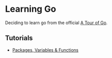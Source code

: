 # Learning Go

Deciding to learn go from the official [A Tour of Go](https://go.dev/tour/welcome/1).

## Tutorials

- [Packages, Variables & Functions](/basics/Packages,%20Variables%20and%20Functions.md)
